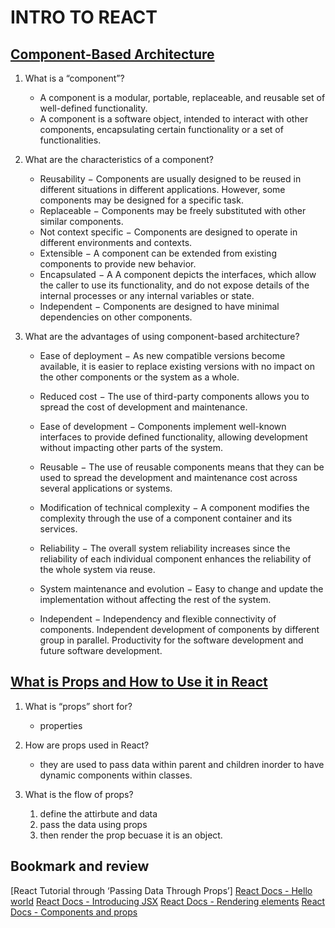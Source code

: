 # INTRO TO REACT

## [Component-Based Architecture](https://www.tutorialspoint.com/software_architecture_design/component_based_architecture.htm)

1. What is a “component”?

      * A component is a modular, portable, replaceable, and reusable set of well-defined functionality.
      * A component is a software object, intended to interact with other components, encapsulating certain functionality or a set of functionalities.

2. What are the characteristics of a component?

      * Reusability − Components are usually designed to be reused in different situations in different applications. However, some components may be designed for a specific task.
      * Replaceable − Components may be freely substituted with other similar components.
      * Not context specific − Components are designed to operate in different environments and contexts.
      * Extensible − A component can be extended from existing components to provide new behavior.
      * Encapsulated − A A component depicts the interfaces, which allow the caller to use its functionality, and do not expose details of the internal processes or any internal variables or state.
      * Independent − Components are designed to have minimal dependencies on other components.

3. What are the advantages of using component-based architecture?

     * Ease of deployment − As new compatible versions become available, it is easier to replace existing versions with no impact on the other components or the system as a whole.

     * Reduced cost − The use of third-party components allows you to spread the cost of development and maintenance.

     * Ease of development − Components implement well-known interfaces to provide defined functionality, allowing development without impacting other parts of the system.

     * Reusable − The use of reusable components means that they can be used to spread the development and maintenance cost across several applications or systems.

     * Modification of technical complexity − A component modifies the complexity through the use of a component container and its services.

     * Reliability − The overall system reliability increases since the reliability of each individual component enhances the reliability of the whole system via reuse.

     * System maintenance and evolution − Easy to change and update the implementation without affecting the rest of the system.

     * Independent − Independency and flexible connectivity of components. Independent development of components by different group in parallel. Productivity for the software development and future software development.

## [What is Props and How to Use it in React](https://itnext.io/what-is-props-and-how-to-use-it-in-react-da307f500da0#:~:text=%E2%80%9CProps%E2%80%9D%20is%20a%20special%20keyword,way%20from%20parent%20to%20child)

1. What is “props” short for?

      * properties

2. How are props used in React?

      * they are used to pass data within parent and children inorder to have dynamic components within classes.

3. What is the flow of props?

      1. define the attirbute and data
      2. pass the data using props
      3. then render the prop becuase it is an object.

## Bookmark and review 
[React Tutorial through ‘Passing Data Through Props’]
[React Docs - Hello world](https://reactjs.org/tutorial/tutorial.html)
[React Docs - Introducing JSX](https://reactjs.org/docs/hello-world.html)
[React Docs - Rendering elements](https://reactjs.org/docs/rendering-elements.html)
[React Docs - Components and props](https://reactjs.org/docs/components-and-props.html)